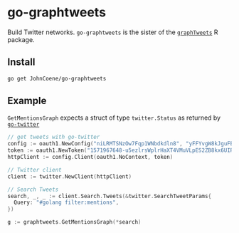 # go-graphtweets

Build Twitter networks. `go-graphtweets` is the sister of the [`graphTweets`](https://github.com/JohnCoene/graphTweets) R package.

## Install

```bash
go get JohnCoene/go-graphtweets
```

## Example

`GetMentionsGraph` expects a struct of type `twitter.Status` as returned by [`go-twitter`](https://github.com/dghubble/go-twitter)

```go
// get tweets with go-twitter
config := oauth1.NewConfig("niLRMTSNzOw7Fqp1WNbdkdln8", "yFFYvgW8kJguFBtXmaR602Hyo1RDDRBeetZo7nIo5JecAAC4aA")
token := oauth1.NewToken("1571967648-u5ezlrsWplrHaXT4VMuVLpES2ZB8kx6UIRH4Obj", "admb6ncPJJOaCwh7HR4YASQdSJ2H9B9dIAL50yzmOHsvL")
httpClient := config.Client(oauth1.NoContext, token)

// Twitter client
client := twitter.NewClient(httpClient)

// Search Tweets
search, _, _ := client.Search.Tweets(&twitter.SearchTweetParams{
  Query: "#golang filter:mentions",
})

g := graphtweets.GetMentionsGraph(*search)
```